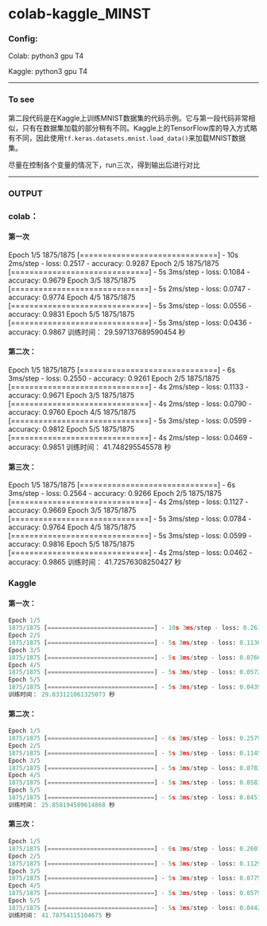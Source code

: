 # colab-kaggle_MINST

### Config:

Colab: python3 gpu T4

Kaggle: python3 gpu T4

------

### To see

第二段代码是在Kaggle上训练MNIST数据集的代码示例。它与第一段代码非常相似，只有在数据集加载的部分稍有不同。Kaggle上的TensorFlow库的导入方式略有不同，因此使用`tf.keras.datasets.mnist.load_data()`来加载MNIST数据集。

尽量在控制各个变量的情况下，run三次，得到输出后进行对比

---

### OUTPUT

### colab：

#### 第一次

Epoch 1/5 1875/1875 [==============================] - 10s 2ms/step - loss: 0.2517 - accuracy: 0.9287 Epoch 2/5 1875/1875 [==============================] - 5s 3ms/step - loss: 0.1084 - accuracy: 0.9679 Epoch 3/5 1875/1875 [==============================] - 5s 2ms/step - loss: 0.0747 - accuracy: 0.9774 Epoch 4/5 1875/1875 [==============================] - 5s 3ms/step - loss: 0.0556 - accuracy: 0.9831 Epoch 5/5 1875/1875 [==============================] - 5s 3ms/step - loss: 0.0436 - accuracy: 0.9867 训练时间： 29.597137689590454 秒

#### 第二次：

Epoch 1/5 1875/1875 [==============================] - 6s 3ms/step - loss: 0.2550 - accuracy: 0.9261 Epoch 2/5 1875/1875 [==============================] - 4s 2ms/step - loss: 0.1133 - accuracy: 0.9671 Epoch 3/5 1875/1875 [==============================] - 4s 2ms/step - loss: 0.0790 - accuracy: 0.9760 Epoch 4/5 1875/1875 [==============================] - 5s 3ms/step - loss: 0.0599 - accuracy: 0.9812 Epoch 5/5 1875/1875 [==============================] - 4s 2ms/step - loss: 0.0469 - accuracy: 0.9851 训练时间： 41.748295545578 秒

#### 第三次：

Epoch 1/5 1875/1875 [==============================] - 6s 3ms/step - loss: 0.2564 - accuracy: 0.9266 Epoch 2/5 1875/1875 [==============================] - 4s 2ms/step - loss: 0.1127 - accuracy: 0.9669 Epoch 3/5 1875/1875 [==============================] - 5s 3ms/step - loss: 0.0784 - accuracy: 0.9764 Epoch 4/5 1875/1875 [==============================] - 5s 3ms/step - loss: 0.0599 - accuracy: 0.9816 Epoch 5/5 1875/1875 [==============================] - 4s 2ms/step - loss: 0.0462 - accuracy: 0.9865 训练时间： 41.72576308250427 秒



### Kaggle

#### 第一次：

```python
Epoch 1/5
1875/1875 [==============================] - 10s 3ms/step - loss: 0.2617 - accuracy: 0.9263
Epoch 2/5
1875/1875 [==============================] - 5s 3ms/step - loss: 0.1136 - accuracy: 0.9662
Epoch 3/5
1875/1875 [==============================] - 5s 3ms/step - loss: 0.0766 - accuracy: 0.9769
Epoch 4/5
1875/1875 [==============================] - 5s 3ms/step - loss: 0.0572 - accuracy: 0.9823
Epoch 5/5
1875/1875 [==============================] - 5s 3ms/step - loss: 0.0439 - accuracy: 0.9866
训练时间： 29.833121061325073 秒
```

#### 第二次：

```python
Epoch 1/5
1875/1875 [==============================] - 6s 3ms/step - loss: 0.2579 - accuracy: 0.9257
Epoch 2/5
1875/1875 [==============================] - 5s 3ms/step - loss: 0.1145 - accuracy: 0.9660
Epoch 3/5
1875/1875 [==============================] - 5s 3ms/step - loss: 0.0783 - accuracy: 0.9765
Epoch 4/5
1875/1875 [==============================] - 5s 3ms/step - loss: 0.0583 - accuracy: 0.9825
Epoch 5/5
1875/1875 [==============================] - 5s 3ms/step - loss: 0.0451 - accuracy: 0.9860
训练时间： 25.858194589614868 秒
```

#### 第三次：

```python
Epoch 1/5
1875/1875 [==============================] - 6s 3ms/step - loss: 0.2601 - accuracy: 0.9253
Epoch 2/5
1875/1875 [==============================] - 5s 3ms/step - loss: 0.1129 - accuracy: 0.9664
Epoch 3/5
1875/1875 [==============================] - 5s 3ms/step - loss: 0.0775 - accuracy: 0.9771
Epoch 4/5
1875/1875 [==============================] - 5s 3ms/step - loss: 0.0579 - accuracy: 0.9826
Epoch 5/5
1875/1875 [==============================] - 5s 3ms/step - loss: 0.0442 - accuracy: 0.9866
训练时间： 41.78754115104675 秒
```
